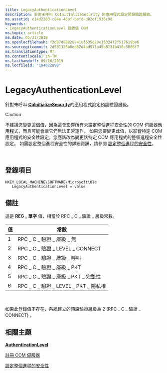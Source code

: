 ```yaml
---
title: LegacyAuthenticationLevel
description: 針對未呼叫 CoInitializeSecurity 的應用程式設定預設驗證層級。
ms.assetid: e14d2203-c84e-46af-befd-d82ef1936c9d
keywords:
- LegacyAuthenticationLevel 登錄值 COM
ms.topic: article
ms.date: 05/31/2018
ms.openlocfilehash: f2d87d808287418f635629e15324f2f517619be6
ms.sourcegitcommit: 2d531328b6ed82d4ad971a45a5131b430c5866f7
ms.translationtype: MT
ms.contentlocale: zh-TW
ms.lasthandoff: 09/16/2019
ms.locfileid: "104022098"
---
```

# <a name="legacyauthenticationlevel"></a>LegacyAuthenticationLevel

針對未呼叫 [**CoInitializeSecurity**](/windows/desktop/api/combaseapi/nf-combaseapi-coinitializesecurity)的應用程式設定預設驗證層級。

> [!Caution]  
> 不建議您變更這個值，因為這會影響所有未設定整個進程安全性的 COM 伺服器應用程式，而且可能會讓它們無法正常運作。 如果您要變更此值，以影響特定 COM 應用程式的安全性設定，您應該改為變更該特定 COM 應用程式的整個進程安全性設定。 如需設定整個進程安全性的詳細資訊，請參閱 [設定整個進程的安全性](setting-processwide-security.md)。

 

## <a name="registry-entry"></a>登錄項目

```
HKEY_LOCAL_MACHINE\SOFTWARE\Microsoft\Ole
   LegacyAuthenticationLevel = value
```

## <a name="remarks"></a>備註

這是 **REG \_ 單字** 值，相當於 RPC \_ C \_ 驗證 \_ 層級常數。



| 值 | 常數                             |
|-------|--------------------------------------|
| 1     | RPC \_ C \_ 驗證 \_ 層級 \_ 無           |
| 2     | RPC \_ C \_ 驗證 \_ LEVEL \_ CONNECT        |
| 3     | RPC \_ C \_ 驗證 \_ 層級 \_ 呼叫           |
| 4     | RPC \_ C \_ 驗證 \_ 層級 \_ PKT            |
| 5     | RPC \_ C \_ 驗證 \_ 層級 \_ PKT \_ 完整性 |
| 6     | RPC \_ C \_ 驗證 \_ LEVEL \_ PKT \_ 隱私權   |



 

如果此登錄值不存在，系統建立的預設驗證層級為 2 (RPC \_ C \_ 驗證 \_ CONNECT) 。

## <a name="related-topics"></a>相關主題

<dl> <dt>

[**AuthenticationLevel**](authenticationlevel.md)
</dt> <dt>

[註冊 COM 伺服器](registering-com-servers.md)
</dt> <dt>

[設定整個進程的安全性](setting-processwide-security.md)
</dt> </dl>

 

 




